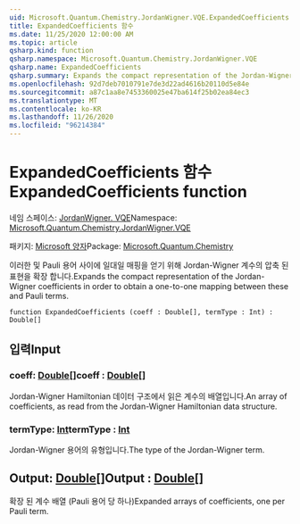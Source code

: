 ```yaml
---
uid: Microsoft.Quantum.Chemistry.JordanWigner.VQE.ExpandedCoefficients
title: ExpandedCoefficients 함수
ms.date: 11/25/2020 12:00:00 AM
ms.topic: article
qsharp.kind: function
qsharp.namespace: Microsoft.Quantum.Chemistry.JordanWigner.VQE
qsharp.name: ExpandedCoefficients
qsharp.summary: Expands the compact representation of the Jordan-Wigner coefficients in order to obtain a one-to-one mapping between these and Pauli terms.
ms.openlocfilehash: 92d7deb7010791e7de3d22ad4616b20110d5e84e
ms.sourcegitcommit: a87c1aa8e7453360025e47ba614f25b02ea84ec3
ms.translationtype: MT
ms.contentlocale: ko-KR
ms.lasthandoff: 11/26/2020
ms.locfileid: "96214384"
---
```

# <a name="expandedcoefficients-function"></a><span data-ttu-id="b9a9a-102">ExpandedCoefficients 함수</span><span class="sxs-lookup"><span data-stu-id="b9a9a-102">ExpandedCoefficients function</span></span>

<span data-ttu-id="b9a9a-103">네임 스페이스: [JordanWigner. VQE](xref:Microsoft.Quantum.Chemistry.JordanWigner.VQE)</span><span class="sxs-lookup"><span data-stu-id="b9a9a-103">Namespace: [Microsoft.Quantum.Chemistry.JordanWigner.VQE](xref:Microsoft.Quantum.Chemistry.JordanWigner.VQE)</span></span>

<span data-ttu-id="b9a9a-104">패키지: [Microsoft 양자](https://nuget.org/packages/Microsoft.Quantum.Chemistry)</span><span class="sxs-lookup"><span data-stu-id="b9a9a-104">Package: [Microsoft.Quantum.Chemistry](https://nuget.org/packages/Microsoft.Quantum.Chemistry)</span></span>


<span data-ttu-id="b9a9a-105">이러한 및 Pauli 용어 사이에 일대일 매핑을 얻기 위해 Jordan-Wigner 계수의 압축 된 표현을 확장 합니다.</span><span class="sxs-lookup"><span data-stu-id="b9a9a-105">Expands the compact representation of the Jordan-Wigner coefficients in order to obtain a one-to-one mapping between these and Pauli terms.</span></span>

```qsharp
function ExpandedCoefficients (coeff : Double[], termType : Int) : Double[]
```


## <a name="input"></a><span data-ttu-id="b9a9a-106">입력</span><span class="sxs-lookup"><span data-stu-id="b9a9a-106">Input</span></span>

### <a name="coeff--double"></a><span data-ttu-id="b9a9a-107">coeff: [Double](xref:microsoft.quantum.lang-ref.double)[]</span><span class="sxs-lookup"><span data-stu-id="b9a9a-107">coeff : [Double](xref:microsoft.quantum.lang-ref.double)[]</span></span>

<span data-ttu-id="b9a9a-108">Jordan-Wigner Hamiltonian 데이터 구조에서 읽은 계수의 배열입니다.</span><span class="sxs-lookup"><span data-stu-id="b9a9a-108">An array of coefficients, as read from the Jordan-Wigner Hamiltonian data structure.</span></span>


### <a name="termtype--int"></a><span data-ttu-id="b9a9a-109">termType: [Int](xref:microsoft.quantum.lang-ref.int)</span><span class="sxs-lookup"><span data-stu-id="b9a9a-109">termType : [Int](xref:microsoft.quantum.lang-ref.int)</span></span>

<span data-ttu-id="b9a9a-110">Jordan-Wigner 용어의 유형입니다.</span><span class="sxs-lookup"><span data-stu-id="b9a9a-110">The type of the Jordan-Wigner term.</span></span>



## <a name="output--double"></a><span data-ttu-id="b9a9a-111">Output: [Double](xref:microsoft.quantum.lang-ref.double)[]</span><span class="sxs-lookup"><span data-stu-id="b9a9a-111">Output : [Double](xref:microsoft.quantum.lang-ref.double)[]</span></span>

<span data-ttu-id="b9a9a-112">확장 된 계수 배열 (Pauli 용어 당 하나)</span><span class="sxs-lookup"><span data-stu-id="b9a9a-112">Expanded arrays of coefficients, one per Pauli term.</span></span>